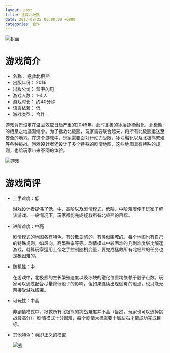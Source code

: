 ```yaml
---
layout: post
title: 拯救北极熊
date: 2017-08-25 00:00:00 +0800
categories: 合作
---
```


![封面]({{site.baseurl}}/assets/pic/rescuePolarBear/box-medium.jpg)
# 游戏简介
- 名称： 拯救北极熊
- 出版年份： 2016
- 出版公司： 盒中闪电
- 游戏人数： 1-4人
- 游戏时长： 约40分钟
- 语言依赖： 低
- 游戏类型： 合作

游戏背景设定在温室效应日趋严重的2045年，此时北极的冰层逐渐融化，北极熊的栖息之地逐渐缩小。为了拯救北极熊，玩家需要联合起来，将所有北极熊运送至安全的地方。在这个游戏中，玩家需要面对行动力受限，冰块融化以及北极熊繁殖等各种挑战。游戏设计者还设计了多个特殊的剧情地图，这些地图具有特殊的规则，也给玩家带来不同的体验。

![游戏]({{site.baseurl}}/assets/pic/rescuePolarBear/game-medium.jpg)

# 游戏简评
- 上手难度：低

    游戏设计者提供了低、中、高阶以及剧情模式，低阶、中阶难度便于玩家了解该游戏。一般情况下，玩家都能完成拯救所有北极熊的目标。

- 进阶难度：中高

    剧情模式的地图各有特色，有分散岛屿的，有类似围城的。每个地图也有自己的特殊规则，如风向，高繁殖率等等。剧情模式中较困难的几副难度堪比解迷游戏，就算玩家运用上帝之手控制随机变量，要完成拯救所有北极熊的任务也是极困难的。

- 随机性：中

    在游戏中，北极熊的生长繁殖速度以及冰块的融化位置均依赖于骰子点数。玩家可以通过配合尽量降低骰子的影响，但如果连续出现倒霉的骰点，也只能无奈接受游戏结束。

- 可玩性：中高

    非剧情模式中，拯救所有北极熊的挑战难度并不高（当然，玩家也可以选择挑战最高分）。剧情模式十分困难，每个剧情大概需要十局左右才能成功完成目标。

- 其他特色：萌即正义的模型
    
    ![熊]({{site.baseurl}}/assets/pic/rescuePolarBear/bears.jpg)